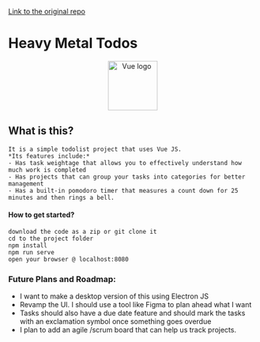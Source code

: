 [Link to the original repo](https://github.com/guylil/todo-list-vuejs)
# Heavy Metal Todos

<p align="center"><a href="https://vuejs.org" target="_blank" rel="noopener noreferrer"><img width="100" src="https://vuejs.org/images/logo.png" alt="Vue logo"></a></p>

## What is this?
```
It is a simple todolist project that uses Vue JS.
*Its features include:*
- Has task weightage that allows you to effectively understand how much work is completed
- Has projects that can group your tasks into categories for better management
- Has a built-in pomodoro timer that measures a count down for 25 minutes and then rings a bell.
```

#### How to get started?

```
download the code as a zip or git clone it
cd to the project folder
npm install
npm run serve
open your browser @ localhost:8080
```

 ### Future Plans and Roadmap:
 - I want to make a desktop version of this using Electron JS
- Revamp the UI. I should use a tool like Figma to plan ahead what I want
- Tasks should also have a due date feature and should mark the tasks with an exclamation symbol once something goes overdue
- I plan to add an agile /scrum board that can help us track projects. 